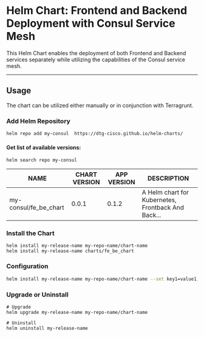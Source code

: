 # Helm Chart: Frontend and Backend Deployment with Consul Service Mesh

This Helm Chart enables the deployment of both Frontend and Backend services separately while utilizing the capabilities of the Consul service mesh.

-------------------------------------
## Usage
The chart can be utilized either manually or in conjunction with Terragrunt.

### Add Helm Repository
```bash
helm repo add my-consul  https://dtg-cisco.github.io/helm-charts/
```
#### Get list of available versions:
```shell
helm search repo my-consul
```
| NAME                   | CHART VERSION |  APP VERSION |  DESCRIPTION    | 
|------------------------|---------------|--------------|-----------------|
| my-consul/fe_be_chart  |   0.0.1       |    0.1.2     |  A Helm chart for Kubernetes, Frontback And Back...|


### Install the Chart
```shell
helm install my-release-name my-repo-name/chart-name
helm install my-release-name charts/fe_be_chart
```

### Configuration
```bash
helm install my-release-name my-repo-name/chart-name --set key1=value1,key2=value2
```

### Upgrade or Uninstall
```shell
# Upgrade
helm upgrade my-release-name my-repo-name/chart-name

# Uninstall
helm uninstall my-release-name
```